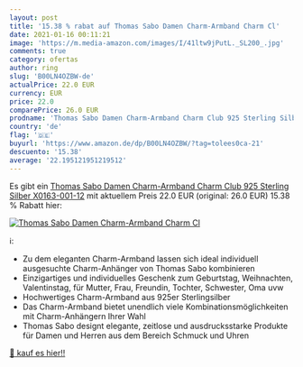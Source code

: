 ```yaml
---
layout: post
title: '15.38 % rabat auf Thomas Sabo Damen Charm-Armband Charm Cl'
date: 2021-01-16 00:11:21
image: 'https://m.media-amazon.com/images/I/41ltw9jPutL._SL200_.jpg'
comments: true
category: ofertas
author: ring
slug: 'B00LN4OZBW-de'
actualPrice: 22.0 EUR
currency: EUR
price: 22.0
comparePrice: 26.0 EUR
prodname: 'Thomas Sabo Damen Charm-Armband Charm Club 925 Sterling Silber X0163-001-12'
country: 'de'
flag: '🇩🇪'
buyurl: 'https://www.amazon.de/dp/B00LN4OZBW/?tag=tolees0ca-21'
descuento: '15.38'
average: '22.195121951219512'
---
```


Es gibt ein [Thomas Sabo Damen Charm-Armband Charm Club 925 Sterling Silber X0163-001-12](https://www.amazon.de/dp/B00LN4OZBW/?tag=tolees0ca-21) mit aktuellem Preis 22.0 EUR (original: 26.0 EUR) 15.38 % Rabatt hier:

[![Thomas Sabo Damen Charm-Armband Charm Cl](https://m.media-amazon.com/images/I/41ltw9jPutL._SL200_.jpg)](https://www.amazon.de/dp/B00LN4OZBW/?tag=tolees0ca-21)

ℹ️:

- Zu dem eleganten Charm-Armband lassen sich ideal individuell ausgesuchte Charm-Anhänger von Thomas Sabo kombinieren
- Einzigartiges und individuelles Geschenk zum Geburtstag, Weihnachten, Valentinstag, für Mutter, Frau, Freundin, Tochter, Schwester, Oma uvw
- Hochwertiges Charm-Armband aus 925er Sterlingsilber
- Das Charm-Armband bietet unendlich viele Kombinationsmöglichkeiten mit Charm-Anhängern Ihrer Wahl
- Thomas Sabo designt elegante, zeitlose und ausdrucksstarke Produkte für Damen und Herren aus dem Bereich Schmuck und Uhren

[🛒 kauf es hier!!](https://www.amazon.de/dp/B00LN4OZBW/?tag=tolees0ca-21)
